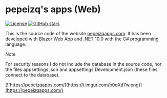 # pepeizq's apps (Web)
[![License](https://img.shields.io/github/license/pepeizq/pepeizqs-apps-blazor-web.svg)](LICENSE)
[![GitHub stars](https://img.shields.io/github/stars/pepeizq/pepeizqs-apps-blazor-web?style=social)](https://github.com/pepeizq/pepeizqs-deals-web/stargazers)

This is the source code of the website [pepeizqapps.com](https://pepeizqapps.com/). It has been developed with Blazor Web App and .NET 10.0 with the C# programming language.

> [!NOTE]
> For security reasons I do not include the database in the source code, nor the files appsettings.json and appsettings.Development.json (these files connect to the database).

[![https://pepeizqapps.com/](https://i.imgur.com/b0dXd7w.png)](https://pepeizqapps.com/)